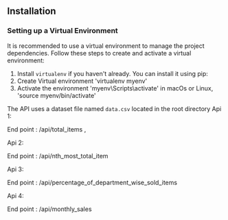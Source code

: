 ## Installation

### Setting up a Virtual Environment

It is recommended to use a virtual environment to manage the project dependencies. Follow these steps to create and activate a virtual environment:

1. Install `virtualenv` if you haven't already. You can install it using pip:
2. Create Virtual environment  'virtualenv myenv'
3. Activate the environment 'myenv\Scripts\activate' 
    in macOs or Linux, 'source myenv/bin/activate'

 
The API uses a dataset file named `data.csv` located in the root directory
Api 1:

End point : /api/total_items ,

Api 2:

End point : /api/nth_most_total_item

Api 3:

End point : /api/percentage_of_department_wise_sold_items

Api 4:

End point : /api/monthly_sales